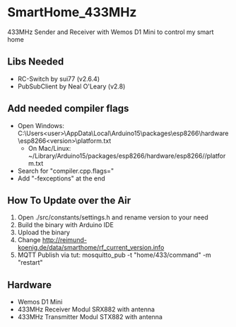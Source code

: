# SmartHome_433MHz

433MHz Sender and Receiver with Wemos D1 Mini to control my smart home

## Libs Needed

* RC-Switch by sui77 (v2.6.4)
* PubSubClient by Neal O'Leary (v2.8)

## Add needed compiler flags

* Open Windows: C:\Users\<user>\AppData\Local\Arduino15\packages\esp8266\hardware\esp8266\<version>\platform.txt
  * On Mac/Linux: ~/Library/Arduino15/packages/esp8266/hardware/esp8266/<version>/platform.txt
* Search for "compiler.cpp.flags="
* Add "-fexceptions" at the end

## How To Update over the Air

1. Open ./src/constants/settings.h and rename version to your need
2. Build the binary with Arduino IDE
3. Upload the binary
4. Change <http://reimund-koenig.de/data/smarthome/rf_current_version.info>
5. MQTT Publish via tut: mosquitto_pub -t "home/433/command" -m "restart"

## Hardware

* Wemos D1 Mini
* 433MHz Receiver Modul SRX882 with antenna
* 433MHz Transmitter Modul STX882 with antenna
